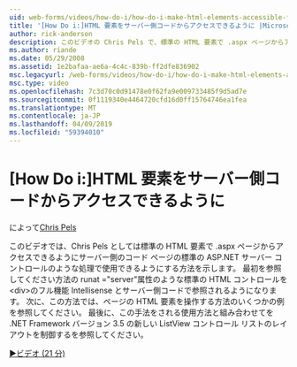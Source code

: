 ```yaml
---
uid: web-forms/videos/how-do-i/how-do-i-make-html-elements-accessible-from-server-side-code
title: '[How Do i:]HTML 要素をサーバー側コードからアクセスできるように |Microsoft Docs'
author: rick-anderson
description: このビデオの Chris Pels で、標準の HTML 要素で .aspx ページからアクセスできるようにサーバー側のコード ページの処理で使用できるようにする方法を紹介しています.
ms.author: riande
ms.date: 05/29/2008
ms.assetid: 1e2bafaa-ae6a-4c4c-839b-ff2dfe836902
msc.legacyurl: /web-forms/videos/how-do-i/how-do-i-make-html-elements-accessible-from-server-side-code
msc.type: video
ms.openlocfilehash: 7c3d70c0d91478e0f62fa9e009733485f9d5ad7e
ms.sourcegitcommit: 0f1119340e4464720cfd16d0ff15764746ea1fea
ms.translationtype: MT
ms.contentlocale: ja-JP
ms.lasthandoff: 04/09/2019
ms.locfileid: "59394010"
---
```

# <a name="how-do-i-make-html-elements-accessible-from-server-side-code"></a>[How Do i:]HTML 要素をサーバー側コードからアクセスできるように

によって[Chris Pels](https://twitter.com/chrispels)

このビデオでは、Chris Pels としては標準の HTML 要素で .aspx ページからアクセスできるようにサーバー側のコード ページの標準の ASP.NET サーバー コントロールのような処理で使用できるようにする方法を示します。 最初を参照してください方法の runat ="server"属性のような標準の HTML コントロールを&lt;div&gt;のフル機能 Intellisense とサーバー側コードで参照されるようになります。 次に、この方法では、ページの HTML 要素を操作する方法のいくつかの例を参照してください。 最後に、この手法をされる使用方法と組み合わせてを .NET Framework バージョン 3.5 の新しい ListView コントロール リストのレイアウトを制御するを参照してください。

[&#9654;ビデオ (21 分)](https://channel9.msdn.com/Blogs/ASP-NET-Site-Videos/how-do-i-make-html-elements-accessible-from-server-side-code)
